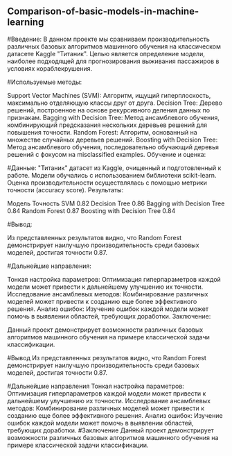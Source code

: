 ## Comparison-of-basic-models-in-machine-learning
#Введение:
В данном проекте мы сравниваем производительность различных базовых алгоритмов машинного обучения на классическом датасете Kaggle "Титаник". Целью является определение модели, наиболее подходящей для прогнозирования выживания пассажиров в условиях кораблекрушения.

#Используемые методы:

Support Vector Machines (SVM): Алгоритм, ищущий гиперплоскость, максимально отделяющую классы друг от друга.
Decision Tree: Дерево решений, построенное на основе рекурсивного деления данных по признакам.
Bagging with Decision Tree: Метод ансамблевого обучения, комбинирующий предсказания нескольких деревьев решений для повышения точности.
Random Forest: Алгоритм, основанный на множестве случайных деревьев решений.
Boosting with Decision Tree: Метод ансамблевого обучения, последовательно обучающий деревья решений с фокусом на misclassified examples.
Обучение и оценка:

#Данные: 
"Титаник" датасет из Kaggle, очищенный и подготовленный к работе.
Модели обучались с использованием библиотеки scikit-learn.
Оценка производительности осуществлялась с помощью метрики точности (accuracy score).
Результаты:

Модель	Точность
SVM	0.82
Decision Tree	0.86
Bagging with Decision Tree	0.84
Random Forest	0.87
Boosting with Decision Tree	0.84

#Вывод:

Из представленных результатов видно, что Random Forest демонстрирует наилучшую производительность среди базовых моделей, достигая точности 0.87.

#Дальнейшие направления:

Тонкая настройка параметров: Оптимизация гиперпараметров каждой модели может привести к дальнейшему улучшению их точности.
Исследование ансамблевых методов: Комбинирование различных моделей может привести к созданию еще более эффективного решения.
Анализ ошибок: Изучение ошибок каждой модели может помочь в выявлении областей, требующих доработки.
Заключение:

Данный проект демонстрирует возможности различных базовых алгоритмов машинного обучения на примере классической задачи классификации.


#Вывод
Из представленных результатов видно, что Random Forest демонстрирует наилучшую производительность среди базовых моделей, достигая точности 0.87.

#Дальнейшие направления
Тонкая настройка параметров: Оптимизация гиперпараметров каждой модели может привести к дальнейшему улучшению их точности.
Исследование ансамблевых методов: Комбинирование различных моделей может привести к созданию еще более эффективного решения.
Анализ ошибок: Изучение ошибок каждой модели может помочь в выявлении областей, требующих доработки.
#Заключение
Данный проект демонстрирует возможности различных базовых алгоритмов машинного обучения на примере классической задачи классификации.
